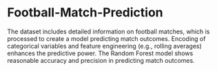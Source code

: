 # Football-Match-Prediction
The dataset includes detailed information on football matches, which is processed to create a model predicting match outcomes. Encoding of categorical variables and feature engineering (e.g., rolling averages) enhances the predictive power. The Random Forest model shows reasonable accuracy and precision in predicting match outcomes. 

